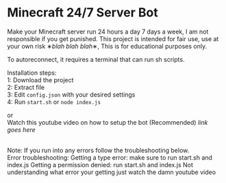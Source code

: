 # Minecraft 24/7 Server Bot
Make your Minecraft server run 24 hours a day 7 days a week, I am not responsible if you get punished. This project is intended for fair use, use at your own risk ∗*blah blah blah*∗, This is for educational purposes only.

To autoreconnect, it requires a terminal that can run sh scripts.


Installation steps:
<br>
1: Download the project
<br>
2: Extract file
<br>
3: Edit `config.json` with your desired settings
<br>
4: Run `start.sh` or `node index.js`
<br>

 or 
<br>
Watch this youtube video on how to setup the bot (Recommended) *link goes here* 

<br>
Note: If you run into any errors follow the troubleshooting below.
<br>
Error troubleshooting:
Getting a type error: make sure to run start.sh and index.js
Getting a permission denied: run start.sh and index.js
Not understanding what error your getting just watch the damn youtube video

